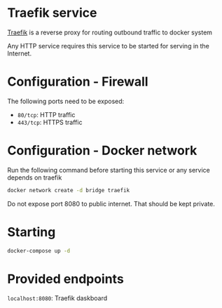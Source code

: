 # Traefik service

[Traefik] is a reverse proxy for routing outbound traffic to docker system

[Traefik]: https://containo.us/traefik/

Any HTTP service requires this service to be started for serving in the 
Internet.

# Configuration - Firewall

The following ports need to be exposed:

 - `80/tcp`: HTTP traffic
 - `443/tcp`: HTTPS traffic

# Configuration - Docker network

Run the following command before starting this service or any service depends 
on traefik

```bash
docker network create -d bridge traefik
```

Do not expose port 8080 to public internet. That should be kept private.

# Starting

```bash
docker-compose up -d
```

# Provided endpoints

`localhost:8080`: Traefik daskboard
